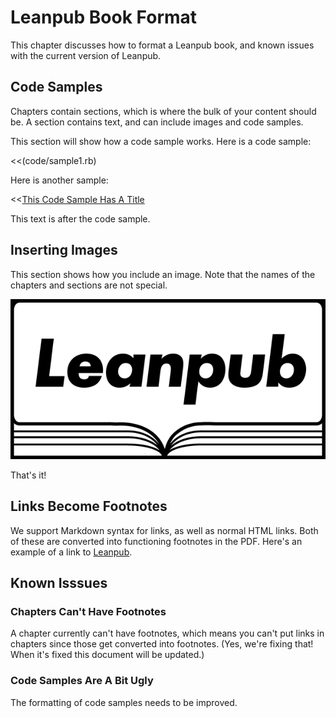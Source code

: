 # Leanpub Book Format
This chapter discusses how to format a Leanpub book, and known issues with the current version of Leanpub.

## Code Samples
Chapters contain sections, which is where the bulk of your content should be.  A section contains text, and can include images and code samples.

This section will show how a code sample works.  Here is a code sample:

<<(code/sample1.rb)

Here is another sample:

<<[This Code Sample Has A Title](code/sample2.rb)

This text is after the code sample.

## Inserting Images
This section shows how you include an image.  Note that the names of the chapters and sections are not special.

![Leanpub Logo](images/LeanpubLogo.png)

That's it!

## Links Become Footnotes
We support Markdown syntax for links, as well as normal HTML links.  Both of these are converted into functioning footnotes in the PDF.  Here's an example of a link to [Leanpub](http://leanpub.com).

## Known Isssues

### Chapters Can't Have Footnotes

A chapter currently can't have footnotes, which means you can't put links in chapters since those get converted into footnotes.  (Yes, we're fixing that!  When it's fixed this document will be updated.)

### Code Samples Are A Bit Ugly

The formatting of code samples needs to be improved.
